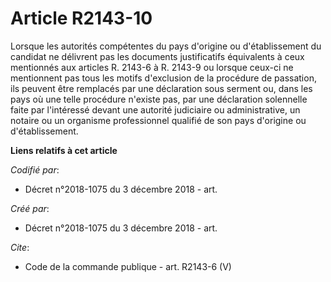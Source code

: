 # Article R2143-10

Lorsque les autorités compétentes du pays d'origine ou d'établissement du candidat ne délivrent pas les documents
justificatifs équivalents à ceux mentionnés aux articles R. 2143-6 à R. 2143-9 ou lorsque ceux-ci ne mentionnent pas tous les
motifs d'exclusion de la procédure de passation, ils peuvent être remplacés par une déclaration sous serment ou, dans les
pays où une telle procédure n'existe pas, par une déclaration solennelle faite par l'intéressé devant une autorité judiciaire
ou administrative, un notaire ou un organisme professionnel qualifié de son pays d'origine ou d'établissement.

**Liens relatifs à cet article**

_Codifié par_:

  - Décret n°2018-1075 du 3 décembre 2018 - art.

_Créé par_:

  - Décret n°2018-1075 du 3 décembre 2018 - art.

_Cite_:

  - Code de la commande publique - art. R2143-6 (V)
